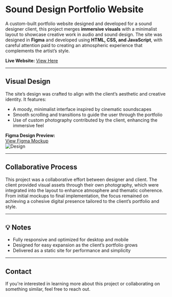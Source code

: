 # Sound Design Portfolio Website

A custom-built portfolio website designed and developed for a sound designer client, this project merges **immersive visuals** with a minimalist layout to showcase creative work in audio and sound design. The site was designed in **Figma** and developed using **HTML, CSS, and JavaScript**, with careful attention paid to creating an atmospheric experience that complements the artist’s style.

**Live Website:** [View Here](https://fabianoglentini.github.io/Ethan_Portfolio-Website/)

---

## Visual Design

The site’s design was crafted to align with the client’s aesthetic and creative identity. It features:

- A moody, minimalist interface inspired by cinematic soundscapes  
- Smooth scrolling and transitions to guide the user through the portfolio  
- Use of custom photography contributed by the client, enhancing the immersive feel  

**Figma Design Preview:**  
[View Figma Mockup](https://github.com/FabianoGLentini/Ethan_Portfolio-Website/assets/132173298/68eb5ba8-ac6d-46a9-bcf8-e14f5e4784e6)  
![Design](https://github.com/FabianoGLentini/Ethan_Portfolio-Website/assets/132173298/68eb5ba8-ac6d-46a9-bcf8-e14f5e4784e6)

---

## Collaborative Process

This project was a collaborative effort between designer and client. The client provided visual assets through their own photography, which were integrated into the layout to enhance atmosphere and thematic coherence. From initial mockups to final implementation, the focus remained on achieving a cohesive digital presence tailored to the client’s portfolio and style.

---

## 💡 Notes

- Fully responsive and optimized for desktop and mobile  
- Designed for easy expansion as the client’s portfolio grows  
- Delivered as a static site for performance and simplicity

---

## Contact

If you're interested in learning more about this project or collaborating on something similar, feel free to reach out.

